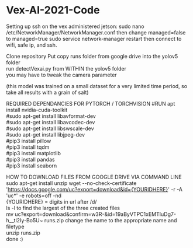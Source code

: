 # Vex-AI-2021-Code

Setting up ssh on the vex administered jetson: sudo nano /etc/NetworkManager/NetworkManager.conf then change managed=false to managed=true sudo service network-manager restart then connect to wifi, safe ip, and ssh.


Clone repository
Put copy runs folder from google drive into the yolov5 folder  
run detectVexai.py from WITHIN the yolov5 folder  
you may have to tweak the camera parameter  
  
(this model was trained on a small dataset for a very limited time period, so take all results with a grain of salt)  


REQUIRED DEPENDANCIES FOR PYTORCH / TORCHVISION
#RUN apt install nvidia-cuda-toolkit  
#sudo apt-get install libavformat-dev  
#sudo apt-get install libavcodec-dev  
#sudo apt-get install libswscale-dev  
#sudo apt-get install libjpeg-dev  
#pip3 install pillow    
#pip3 install tqdm  
#pip3 install matplotlib  
#pip3 install pandas  
#pip3 install seaborn    
  
HOW TO DOWNLOAD FILES FROM GOOGLE DRIVE VIA COMMAND LINE
sudo apt-get install unzip
wget --no-check-certificate 'https://docs.google.com/uc?export=download&id={YOURIDHERE}' -r -A 'uc*' -e robots=off -nd  
{YOURIDHERE} = digits in url after /d/  
ls -l to find the largest of the three created files  
mv uc?export=download&confirm=w3R-&id=19aByVTPC1xEMTIuDg7-h__tl2Iy-Bo5U~ runs.zip  change the name to the appropriate name and filetype  
unzip runs.zip  
done  :)  
